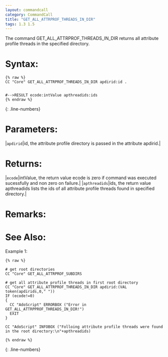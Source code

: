 ```yaml
---
layout: commandcall
category: CommandCall
title: "GET_ALL_ATTRPROF_THREADS_IN_DIR"
tags: 1.3 1.5
---
```


The command GET_ALL_ATTRPROF_THREADS_IN_DIR returns all attribute profile threads in the specified directory.

# Syntax:  

```adoscript
{% raw %}
CC "Core" GET_ALL_ATTRPROF_THREADS_IN_DIR apdirid:id .


#-->RESULT ecode:intValue apthreadids:ids
{% endraw %}
```
{: .line-numbers}

# Parameters:  

|`apdirid`|id, the attribute profile directory is passed in the attribute apdirid.|

# Returns:  

|`ecode`|intValue, the return value ecode is zero if command was executed sucessfully and non zero on failure.|
|`apthreadids`|ids, the return value apthreadids lists the ids of all attribute profile threads found in specified directory.|

# Remarks:



# See Also:  



Example 1:

```adoscript
{% raw %}

# get root directories
CC "Core" GET_ALL_ATTRPROF_SUBDIRS

# get all attribute profile threads in first root directory
CC "Core" GET_ALL_ATTRPROF_THREADS_IN_DIR apdirid:(VAL token(apdirids,0," "))
IF (ecode!=0)
{
  CC "AdoScript" ERRORBOX ("Error in GET_ALL_ATTRPPROF_THREADS_IN_DIR!")
  EXIT
}

CC "AdoScript" INFOBOX ("Folloing attribute profile threads were found in the root directory:\n"+apthreadids)

{% endraw %}
```
{: .line-numbers}

